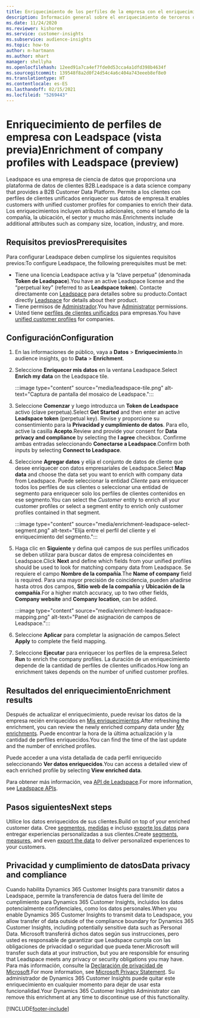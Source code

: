 ```yaml
---
title: Enriquecimiento de los perfiles de la empresa con el enriquecimiento de terceros de Leadspace
description: Información general sobre el enriquecimiento de terceros de Leadspace.
ms.date: 11/24/2020
ms.reviewer: kishorem
ms.service: customer-insights
ms.subservice: audience-insights
ms.topic: how-to
author: m-hartmann
ms.author: mhart
manager: shellyha
ms.openlocfilehash: 12eed91a7ca4ef7fde0d53cca4a1dfd398b4634f
ms.sourcegitcommit: 139548f8a2d0f24d54c4a6c404a743eeeb8ef8e0
ms.translationtype: HT
ms.contentlocale: es-ES
ms.lasthandoff: 02/15/2021
ms.locfileid: "5269443"
---
```

# <a name="enrichment-of-company-profiles-with-leadspace-preview"></a><span data-ttu-id="5aeae-103">Enriquecimiento de perfiles de empresa con Leadspace (vista previa)</span><span class="sxs-lookup"><span data-stu-id="5aeae-103">Enrichment of company profiles with Leadspace (preview)</span></span>

<span data-ttu-id="5aeae-104">Leadspace es una empresa de ciencia de datos que proporciona una plataforma de datos de clientes B2B.</span><span class="sxs-lookup"><span data-stu-id="5aeae-104">Leadspace is a data science company that provides a B2B Customer Data Platform.</span></span> <span data-ttu-id="5aeae-105">Permite a los clientes con perfiles de clientes unificados enriquecer sus datos de empresa.</span><span class="sxs-lookup"><span data-stu-id="5aeae-105">It enables customers with unified customer profiles for companies to enrich their data.</span></span> <span data-ttu-id="5aeae-106">Los enriquecimientos incluyen atributos adicionales, como el tamaño de la compañía, la ubicación, el sector y mucho más.</span><span class="sxs-lookup"><span data-stu-id="5aeae-106">Enrichments include additional attributes such as company size, location, industry, and more.</span></span>

## <a name="prerequisites"></a><span data-ttu-id="5aeae-107">Requisitos previos</span><span class="sxs-lookup"><span data-stu-id="5aeae-107">Prerequisites</span></span>

<span data-ttu-id="5aeae-108">Para configurar Leadspace deben cumplirse los siguientes requisitos previos:</span><span class="sxs-lookup"><span data-stu-id="5aeae-108">To configure Leadspace, the following prerequisites must be met:</span></span>

- <span data-ttu-id="5aeae-109">Tiene una licencia Leadspace activa y la “clave perpetua” (denominada **Token de Leadspace**).</span><span class="sxs-lookup"><span data-stu-id="5aeae-109">You have an active Leadspace license and the “perpetual key” (referred to as **Leadspace token**).</span></span> <span data-ttu-id="5aeae-110">Contacte directamente con [Leadspace](https://www.leadspace.com/products/leadspace-on-demand/) para detalles sobre su producto.</span><span class="sxs-lookup"><span data-stu-id="5aeae-110">Contact directly [Leadspace](https://www.leadspace.com/products/leadspace-on-demand/) for details about their product.</span></span>
- <span data-ttu-id="5aeae-111">Tiene permisos de [Administrador](permissions.md#administrator).</span><span class="sxs-lookup"><span data-stu-id="5aeae-111">You have [Administrator](permissions.md#administrator) permissions.</span></span>
- <span data-ttu-id="5aeae-112">Usted tiene [perfiles de clientes unificados](customer-profiles.md) para empresas.</span><span class="sxs-lookup"><span data-stu-id="5aeae-112">You have [unified customer profiles](customer-profiles.md) for companies.</span></span>

## <a name="configuration"></a><span data-ttu-id="5aeae-113">Configuración</span><span class="sxs-lookup"><span data-stu-id="5aeae-113">Configuration</span></span>

1. <span data-ttu-id="5aeae-114">En las informaciones de público, vaya a **Datos** > **Enriquecimiento**.</span><span class="sxs-lookup"><span data-stu-id="5aeae-114">In audience insights, go to **Data** > **Enrichment**.</span></span>

1. <span data-ttu-id="5aeae-115">Seleccione **Enriquecer mis datos** en la ventana Leadspace.</span><span class="sxs-lookup"><span data-stu-id="5aeae-115">Select **Enrich my data** on the Leadspace tile.</span></span>

   :::image type="content" source="media/leadspace-tile.png" alt-text="Captura de pantalla del mosaico de Leadspace.":::

1. <span data-ttu-id="5aeae-117">Seleccione **Comenzar** y luego introduzca un **Token de Leadspace** activo (clave perpetua).</span><span class="sxs-lookup"><span data-stu-id="5aeae-117">Select **Get Started** and then enter an active **Leadspace token** (perpetual key).</span></span> <span data-ttu-id="5aeae-118">Revise y proporcione su consentimiento para la **Privacidad y cumplimiento de datos**. Para ello, active la casilla **Acepto**.</span><span class="sxs-lookup"><span data-stu-id="5aeae-118">Review and provide your consent for **Data privacy and compliance** by selecting the **I agree** checkbox.</span></span> <span data-ttu-id="5aeae-119">Confirme ambas entradas seleccionando **Conectarse a Leadspace**.</span><span class="sxs-lookup"><span data-stu-id="5aeae-119">Confirm both inputs by selecting **Connect to Leadspace**.</span></span>

1. <span data-ttu-id="5aeae-120">Seleccione **Agregar datos** y elija el conjunto de datos de cliente que desee enriquecer con datos empresariales de Leadspace.</span><span class="sxs-lookup"><span data-stu-id="5aeae-120">Select **Map data** and choose the data set you want to enrich with company data from Leadspace.</span></span> <span data-ttu-id="5aeae-121">Puede seleccionar la entidad *Cliente* para enriquecer todos los perfiles de sus clientes o seleccionar una entidad de segmento para enriquecer solo los perfiles de clientes contenidos en ese segmento.</span><span class="sxs-lookup"><span data-stu-id="5aeae-121">You can select the *Customer* entity to enrich all your customer profiles or select a segment entity to enrich only customer profiles contained in that segment.</span></span>

   :::image type="content" source="media/enrichment-leadspace-select-segment.png" alt-text="Elija entre el perfil del cliente y el enriquecimiento del segmento.":::

1. <span data-ttu-id="5aeae-123">Haga clic en **Siguiente** y defina qué campos de sus perfiles unificados se deben utilizar para buscar datos de empresa coincidentes en Leadspace.</span><span class="sxs-lookup"><span data-stu-id="5aeae-123">Click **Next** and define which fields from your unified profiles should be used to look for matching company data from Leadspace.</span></span> <span data-ttu-id="5aeae-124">Se requiere el campo **Nombre de la compañía**.</span><span class="sxs-lookup"><span data-stu-id="5aeae-124">The **Name of company** field is required.</span></span> <span data-ttu-id="5aeae-125">Para una mayor precisión de coincidencia, pueden añadirse hasta otros dos campos, **Sitio web de la compañía** y **Ubicación de la compañía**.</span><span class="sxs-lookup"><span data-stu-id="5aeae-125">For a higher match accuracy, up to two other fields, **Company website** and **Company location**, can be added.</span></span>

   :::image type="content" source="media/enrichment-leadspace-mapping.png" alt-text="Panel de asignación de campos de Leadspace.":::
   
1. <span data-ttu-id="5aeae-127">Seleccione **Aplicar** para completar la asignación de campos.</span><span class="sxs-lookup"><span data-stu-id="5aeae-127">Select **Apply** to complete the field mapping.</span></span>

1. <span data-ttu-id="5aeae-128">Seleccione **Ejecutar** para enriquecer los perfiles de la empresa.</span><span class="sxs-lookup"><span data-stu-id="5aeae-128">Select **Run** to enrich the company profiles.</span></span> <span data-ttu-id="5aeae-129">La duración de un enriquecimiento depende de la cantidad de perfiles de clientes unificados.</span><span class="sxs-lookup"><span data-stu-id="5aeae-129">How long an enrichment takes depends on the number of unified customer profiles.</span></span>

## <a name="enrichment-results"></a><span data-ttu-id="5aeae-130">Resultados del enriquecimiento</span><span class="sxs-lookup"><span data-stu-id="5aeae-130">Enrichment results</span></span>

<span data-ttu-id="5aeae-131">Después de actualizar el enriquecimiento, puede revisar los datos de la empresa recién enriquecidos en [Mis enriquecimientos](enrichment-hub.md).</span><span class="sxs-lookup"><span data-stu-id="5aeae-131">After refreshing the enrichment, you can review the newly enriched company data under [My enrichments](enrichment-hub.md).</span></span> <span data-ttu-id="5aeae-132">Puede encontrar la hora de la última actualización y la cantidad de perfiles enriquecidos.</span><span class="sxs-lookup"><span data-stu-id="5aeae-132">You can find the time of the last update and the number of enriched profiles.</span></span>

<span data-ttu-id="5aeae-133">Puede acceder a una vista detallada de cada perfil enriquecido seleccionando **Ver datos enriquecidos**.</span><span class="sxs-lookup"><span data-stu-id="5aeae-133">You can access a detailed view of each enriched profile by selecting **View enriched data**.</span></span>

<span data-ttu-id="5aeae-134">Para obtener más información, vea [API de Leadspace](https://support.leadspace.com/hc/en-us/sections/201997649-API).</span><span class="sxs-lookup"><span data-stu-id="5aeae-134">For more information, see [Leadspace APIs](https://support.leadspace.com/hc/en-us/sections/201997649-API).</span></span>

## <a name="next-steps"></a><span data-ttu-id="5aeae-135">Pasos siguientes</span><span class="sxs-lookup"><span data-stu-id="5aeae-135">Next steps</span></span>

<span data-ttu-id="5aeae-136">Utilice los datos enriquecidos de sus clientes.</span><span class="sxs-lookup"><span data-stu-id="5aeae-136">Build on top of your enriched customer data.</span></span> <span data-ttu-id="5aeae-137">Cree [segmentos](segments.md), [medidas](measures.md) e incluso [exporte los datos](export-destinations.md) para entregar experiencias personalizadas a sus clientes.</span><span class="sxs-lookup"><span data-stu-id="5aeae-137">Create [segments](segments.md), [measures](measures.md), and even [export the data](export-destinations.md) to deliver personalized experiences to your customers.</span></span>

## <a name="data-privacy-and-compliance"></a><span data-ttu-id="5aeae-138">Privacidad y cumplimiento de datos</span><span class="sxs-lookup"><span data-stu-id="5aeae-138">Data privacy and compliance</span></span>

<span data-ttu-id="5aeae-139">Cuando habilita Dynamics 365 Customer Insights para transmitir datos a Leadspace, permite la transferencia de datos fuera del límite de cumplimiento para Dynamics 365 Customer Insights, incluidos los datos potencialmente confidenciales, como los datos personales.</span><span class="sxs-lookup"><span data-stu-id="5aeae-139">When you enable Dynamics 365 Customer Insights to transmit data to Leadspace, you allow transfer of data outside of the compliance boundary for Dynamics 365 Customer Insights, including potentially sensitive data such as Personal Data.</span></span> <span data-ttu-id="5aeae-140">Microsoft transferirá dichos datos según sus instrucciones, pero usted es responsable de garantizar que Leadspace cumpla con las obligaciones de privacidad o seguridad que pueda tener.</span><span class="sxs-lookup"><span data-stu-id="5aeae-140">Microsoft will transfer such data at your instruction, but you are responsible for ensuring that Leadspace meets any privacy or security obligations you may have.</span></span> <span data-ttu-id="5aeae-141">Para más información, consulte la [Declaración de privacidad de Microsoft](https://go.microsoft.com/fwlink/?linkid=396732).</span><span class="sxs-lookup"><span data-stu-id="5aeae-141">For more information, see [Microsoft Privacy Statement](https://go.microsoft.com/fwlink/?linkid=396732).</span></span>
<span data-ttu-id="5aeae-142">Su administrador de Dynamics 365 Customer Insights puede quitar este enriquecimiento en cualquier momento para dejar de usar esta funcionalidad.</span><span class="sxs-lookup"><span data-stu-id="5aeae-142">Your Dynamics 365 Customer Insights Administrator can remove this enrichment at any time to discontinue use of this functionality.</span></span>


[!INCLUDE[footer-include](../includes/footer-banner.md)]